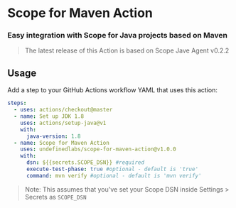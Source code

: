 # Scope for Maven Action

### Easy integration with Scope for Java projects based on Maven

>The latest release of this Action is based on Scope Jave Agent v0.2.2

## Usage

Add a step to your GitHub Actions workflow YAML that uses this action:

```yml
steps:
  - uses: actions/checkout@master
  - name: Set up JDK 1.8
    uses: actions/setup-java@v1
    with:
      java-version: 1.8 
  - name: Scope for Maven Action
    uses: undefinedlabs/scope-for-maven-action@v1.0.0
    with:
      dsn: ${{secrets.SCOPE_DSN}} #required
      execute-test-phase: true #optional - default is 'true'
      command: mvn verify #optional - default is 'mvn verify'
```

> Note: This assumes that you've set your Scope DSN inside Settings > Secrets as `SCOPE_DSN`